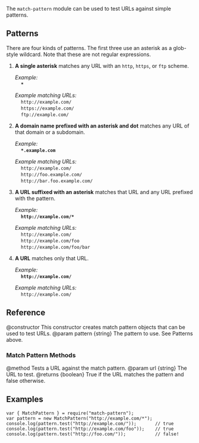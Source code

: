 The `match-pattern` module can be used to test URLs against simple patterns.


Patterns
--------

There are four kinds of patterns.  The first three use an asterisk as a
glob-style wildcard.  Note that these are not regular expressions.

1. **A single asterisk** matches any URL with an `http`, `https`, or `ftp`
   scheme.

   *Example:*  
   &nbsp;&nbsp;&nbsp;&nbsp;**`*`**

   *Example matching URLs:*  
   &nbsp;&nbsp;&nbsp;&nbsp;`http://example.com/`  
   &nbsp;&nbsp;&nbsp;&nbsp;`https://example.com/`  
   &nbsp;&nbsp;&nbsp;&nbsp;`ftp://example.com/`

2. **A domain name prefixed with an asterisk and dot** matches any URL of that
   domain or a subdomain.

   *Example:*  
   &nbsp;&nbsp;&nbsp;&nbsp;**`*.example.com`**

   *Example matching URLs:*  
   &nbsp;&nbsp;&nbsp;&nbsp;`http://example.com/`  
   &nbsp;&nbsp;&nbsp;&nbsp;`http://foo.example.com/`  
   &nbsp;&nbsp;&nbsp;&nbsp;`http://bar.foo.example.com/`

3. **A URL suffixed with an asterisk** matches that URL and any URL prefixed
   with the pattern.

   *Example:*  
   &nbsp;&nbsp;&nbsp;&nbsp;**`http://example.com/*`**

   *Example matching URLs:*  
   &nbsp;&nbsp;&nbsp;&nbsp;`http://example.com/`  
   &nbsp;&nbsp;&nbsp;&nbsp;`http://example.com/foo`  
   &nbsp;&nbsp;&nbsp;&nbsp;`http://example.com/foo/bar`

4. **A URL** matches only that URL.

   *Example:*  
   &nbsp;&nbsp;&nbsp;&nbsp;**`http://example.com/`**

   *Example matching URLs:*  
   &nbsp;&nbsp;&nbsp;&nbsp;`http://example.com/`


Reference
---------

<api name="MatchPattern">
@constructor
  This constructor creates match pattern objects that can be used to test URLs.
@param pattern {string}
  The pattern to use.  See Patterns above.
</api>

### Match Pattern Methods

<api name="test">
@method
  Tests a URL against the match pattern.
@param url {string}
  The URL to test.
@returns {boolean}
  True if the URL matches the pattern and false otherwise.
</api>


Examples
--------

    var { MatchPattern } = require("match-pattern");
    var pattern = new MatchPattern("http://example.com/*");
    console.log(pattern.test("http://example.com/"));       // true
    console.log(pattern.test("http://example.com/foo"));    // true
    console.log(pattern.test("http://foo.com/"));           // false!

